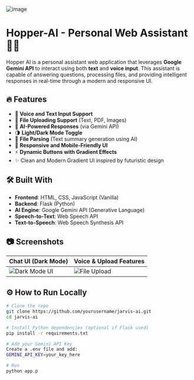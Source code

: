 ![image](https://github.com/user-attachments/assets/61ce2267-50e5-4890-8d25-9e82a0519c81)
# Hopper-AI - Personal Web Assistant 💬🧠

Hopper AI is a personal assistant web application that leverages **Google Gemini API** to interact using both **text** and **voice input**. This assistant is capable of answering questions, processing files, and providing intelligent responses in real-time through a modern and responsive UI.

## 🔥 Features

- 🎤 **Voice and Text Input Support**
- 📎 **File Uploading Support** (Text, PDF, Images)
- 🧠 **AI-Powered Responses** (via Gemini API)
- 🌗 **Light/Dark Mode Toggle**
- 🧾 **File Parsing** (Text summary generation using AI)
- 📱 **Responsive and Mobile-Friendly UI**
- ⚡ **Dynamic Buttons with Gradient Effects**
- ✨ Clean and Modern Gradient UI inspired by futuristic design

## 🛠️ Built With

- **Frontend**: HTML, CSS, JavaScript (Vanilla)
- **Backend**: Flask (Python)
- **AI Engine**: Google Gemini API (Generative Language)
- **Speech-to-Text**: Web Speech API
- **Text-to-Speech**: Web Speech Synthesis API

## 📷 Screenshots

| Chat UI (Dark Mode) | Voice & Upload Features |
|---------------------|--------------------------|
| ![Dark Mode UI](./screenshots/dark-mode.png) | ![File Upload](./screenshots/file-upload.png) |

## ⚙️ How to Run Locally

```bash
# Clone the repo
git clone https://github.com/yourusername/jarvis-ai.git
cd jarvis-ai

# Install Python dependencies (optional if Flask used)
pip install -r requirements.txt

# Add your Gemini API Key
Create a .env file and add:
GEMINI_API_KEY=your_key_here

# Run
python app.p

